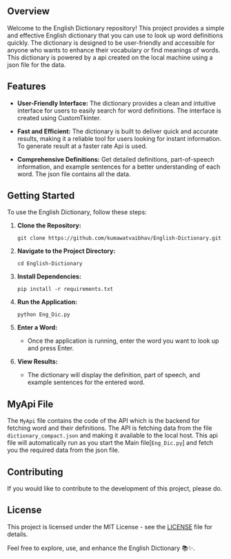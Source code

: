 ## Overview

Welcome to the English Dictionary repository! This project provides a simple and effective English dictionary that you can use to look up word definitions quickly. The dictionary is designed to be user-friendly and accessible for anyone who wants to enhance their vocabulary or find meanings of words. This dictionary is powered by a api created on the local machine using a json file for the data.

## Features

- **User-Friendly Interface:** The dictionary provides a clean and intuitive interface for users to easily search for word definitions. The interface is created using CustomTkinter.

- **Fast and Efficient:** The dictionary is built to deliver quick and accurate results, making it a reliable tool for users looking for instant information. To generate result at a faster rate Api is used.

- **Comprehensive Definitions:** Get detailed definitions, part-of-speech information, and example sentences for a better understanding of each word. The json file contains all the data.

## Getting Started

To use the English Dictionary, follow these steps:

1. **Clone the Repository:**
   ```
   git clone https://github.com/kumawatvaibhav/English-Dictionary.git
   ```

2. **Navigate to the Project Directory:**
   ```
   cd English-Dictionary
   ```

3. **Install Dependencies:**
   ```
   pip install -r requirements.txt
   ```

4. **Run the Application:**
   ```
   python Eng_Dic.py
   ```

5. **Enter a Word:**
   - Once the application is running, enter the word you want to look up and press Enter.

6. **View Results:**
   - The dictionary will display the definition, part of speech, and example sentences for the entered word.

## MyApi File

The `MyApi` file contains the code of the API which is the backend for fetching word and their definitions. The API is fetching data from the file `dictionary_compact.json` and making it available to the local host. This api file will automatically run as you start the Main file[`Eng_Dic.py`] and fetch you the required data from the json file.



## Contributing

If you would like to contribute to the development of this project, please do.

## License

This project is licensed under the MIT License - see the [LICENSE](LICENSE) file for details.

Feel free to explore, use, and enhance the English Dictionary 📚✨.
